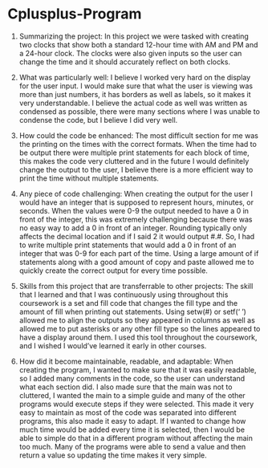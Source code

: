 # Cplusplus-Program

1. Summarizing the project:
In this project we were tasked with creating two clocks that show both a standard 12-hour time with AM and PM and a 24-hour clock. The clocks were also given inputs so the user can change the time and it should accurately reflect on both clocks.

2. What was particularly well:
I believe I worked very hard on the display for the user input. I would make sure that what the user is viewing was more than just numbers, it has borders as well as labels, so it makes it very understandable. I believe the actual code as well was written as condensed as possible, there were many sections where I was unable to condense the code, but I believe I did very well.

3.  How could the code be enhanced:
The most difficult section for me was the printing on the times with the correct formats. When the time had to be output there were multiple print statements for each block of time, this makes the code very cluttered and in the future I would definitely change the output to the user, I believe there is a more efficient way to print the time without multiple statements.

4. Any piece of code challenging:
When creating the output for the user I would have an integer that is supposed to represent hours, minutes, or seconds. When the values were 0-9 the output needed to have a 0 in front of the integer, this was extremely challenging because there was no easy way to add a 0 in front of an integer. Rounding typically only affects the decimal location and if I said 2 it would output #.#. So, I had to write multiple print statements that would add a 0 in front of an integer that was 0-9 for each part of the time. Using a large amount of if statements along with a good amount of copy and paste allowed me to quickly create the correct output for every time possible.

5. Skills from this project that are transferrable to other projects: 
The skill that I learned and that I was continuously using throughout this coursework is a set and fill code that changes the fill type and the amount of fill when printing out statements. Using setw(#) or setf(‘ ’) allowed me to align the outputs so they appeared in columns as well as allowed me to put asterisks or any other fill type so the lines appeared to have a display around them. I used this tool throughout the coursework, and I wished I would’ve learned it early in other courses.

 6. How did it become maintainable, readable, and adaptable:
When creating the program, I wanted to make sure that it was easily readable, so I added many comments in the code, so the user can understand what each section did. I also made sure that the main was not to cluttered, I wanted the main to a simple guide and many of the other programs would execute steps if they were selected. This made it very easy to maintain as most of the code was separated into different programs, this also made it easy to adapt. If I wanted to change how much time would be added every time it is selected, then I would be able to simple do that in a different program without affecting the main too much. Many of the programs were able to send a value and then return a value so updating the time makes it very simple. 
